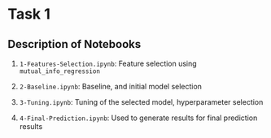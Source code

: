 # Task 1

## Description of Notebooks

1. `1-Features-Selection.ipynb`: Feature selection using `mutual_info_regression`

1. `2-Baseline.ipynb`: Baseline, and initial model selection

1. `3-Tuning.ipynb`: Tuning of the selected model, hyperparameter selection

1. `4-Final-Prediction.ipynb`: Used to generate results for final prediction results
